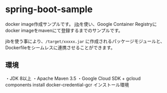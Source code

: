 # spring-boot-sample

docker image作成サンプルです。
[jib](https://github.com/GoogleContainerTools/jib/tree/master/jib-maven-plugin)を使い、Google Container Registryに
docker imageをmavenにて登録するまでのサンプルです。

jibを使う事により、`/target/xxxxx.jar` に作成されるパッケージモジュールと、
Dockerfileをシームレスに連携させることができます。


## 環境

・JDK 8以上
・Apache Maven 3.5
・Google Cloud SDK + gcloud components install docker-credential-gcr インストール環境







